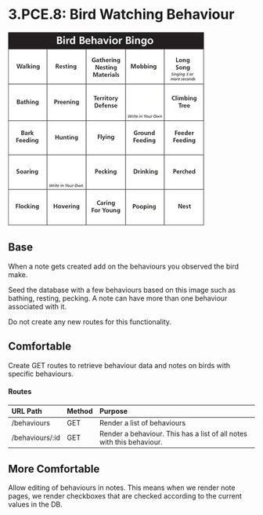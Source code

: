 # 3.PCE.8: Bird Watching Behaviour



![](../../.gitbook/assets/bird-behavior-bingo-smallerjpg.jpg)

## Base

When a note gets created add on the behaviours you observed the bird make.

Seed the database with a few behaviours based on this image such as bathing, resting, pecking. A note can have more than one behaviour associated with it.

Do not create any new routes for this functionality.

## Comfortable

Create GET routes to retrieve behaviour data and notes on birds with specific behaviours.

#### Routes

| URL Path | Method | Purpose |
| :--- | :--- | :--- |
| /behaviours | GET | Render a list of behaviours |
| /behaviours/:id | GET | Render a behaviour. This has a list of all notes with this behaviour. |

## More Comfortable

Allow editing of behaviours in notes. This means when we render note pages, we render checkboxes that are checked according to the current values in the DB.

